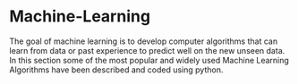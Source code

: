 # Machine-Learning
The goal of machine learning is to develop computer algorithms that can learn from data or past experience to predict well on the new unseen data. In this section some of the most popular and widely used Machine Learning Algorithms have been described and coded using python. 
